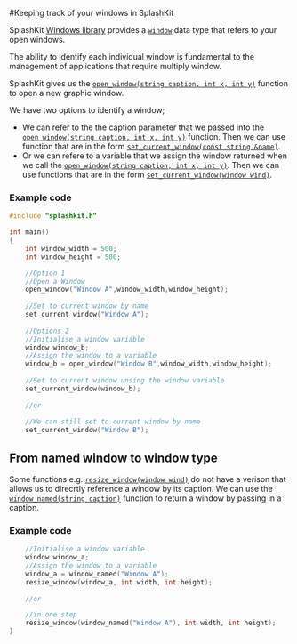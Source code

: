 <meta name="guide-title" content="Keeping track of your windows in SplashKit" />
<meta name="api-link-groups" content="windows" />
<meta name="api-link-functions" content="set_current_window,open_window,resize_window,window_named" />

#Keeping track of your windows in SplashKit

SplashKit [Windows library](/api/windows) provides a [```window```](/api/windows/#window) data type that refers to your open windows.

The ability to identify each individual window is fundamental to the management of applications that require multiply window.

SplashKit gives us the [```open_window(string caption, int x, int y)```](/api/windows/#window_open) function to open a new graphic window.

We have two options to identify a window;

* We can refer to the the caption parameter that we passed into the [```open_window(string caption, int x, int y)```](/api/windows/#window_open) function. Then we can use function that are in the form [```set_current_window(const string &name)```](/api/windows/#set_current_window_named).
* Or we can refere to a variable that we assign the window returned when we call the [```open_window(string caption, int x, int y)```](/api/windows/#window_open). Then we can use functions that are in the form [```set_current_window(window wind)```](/api/windows/#set_current_window).

### Example code

```c++
#include "splashkit.h"

int main()
{
    int window_width = 500;
    int window_height = 500;

    //Option 1
    //Open a Window
    open_window("Window A",window_width,window_height);
    
    //Set to current window by name 
    set_current_window("Window A");
    
    //Options 2 
    //Initialise a window variable
    window window_b;
    //Assign the window to a variable 
    window_b = open_window("Window B",window_width,window_height);
 
    //Set to current window unsing the window variable
    set_current_window(window_b);
    
    //or
    
    //We can still set to current window by name
    set_current_window("Window B");

```
## From named window to window type
 
Some functions e.g. [```resize_window(window wind)```](/api/windows/#resize_window) do not have a verison that allows us to direcrtly reference a window by its caption. We can use the [```window_named(string caption)```](/api/windows/#window_named) function to return a window by passing in a caption.

### Example code

```c++
    //Initialise a window variable
    window window_a;
    //Assign the window to a variable 
    window_a = window_named("Window A");
    resize_window(window_a, int width, int height);
    
    //or

    //in one step 
    resize_window(window_named("Window A"), int width, int height);
}
```
